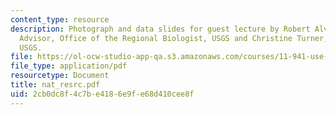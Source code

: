 ```yaml
---
content_type: resource
description: Photograph and data slides for guest lecture by Robert Alverts, Science
  Advisor, Office of the Regional Biologist, USGS and Christine Turner, Research Geologist,
  USGS.
file: https://ol-ocw-studio-app-qa.s3.amazonaws.com/courses/11-941-use-of-joint-fact-finding-in-science-intensive-policy-disputes-part-i-fall-2003/2cb0dc8f4c7be4186e9fe68d410cee8f_nat_resrc.pdf
file_type: application/pdf
resourcetype: Document
title: nat_resrc.pdf
uid: 2cb0dc8f-4c7b-e418-6e9f-e68d410cee8f
---
```

